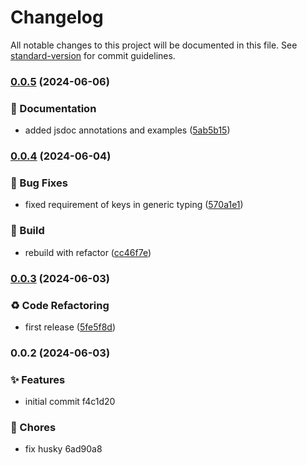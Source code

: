 # Changelog

All notable changes to this project will be documented in this file. See [standard-version](https://github.com/conventional-changelog/standard-version) for commit guidelines.

### [0.0.5](https://github.com/Bankole2000/typed-response-formatter/compare/v0.0.4...v0.0.5) (2024-06-06)


### 📝 Documentation

* added jsdoc annotations and examples ([5ab5b15](https://github.com/Bankole2000/typed-response-formatter/commits/5ab5b15f5b406b1c834d3d449c1543b0b6121732))

### [0.0.4](https://github.com/Bankole2000/typed-response-formatter/compare/v0.0.3...v0.0.4) (2024-06-04)


### 🐛 Bug Fixes

* fixed requirement of keys in generic typing ([570a1e1](https://github.com/Bankole2000/typed-response-formatter/commits/570a1e1aed2ab6401b52e3e4de99a205f292b9a1))


### 🚧 Build

* rebuild with refactor ([cc46f7e](https://github.com/Bankole2000/typed-response-formatter/commits/cc46f7ea682dfa7c695eb06f2d826faa5e174605))

### [0.0.3](https://github.com/Bankole2000/typed-response-formatter/compare/v0.0.2...v0.0.3) (2024-06-03)


### ♻️ Code Refactoring

* first release ([5fe5f8d](https://github.com/Bankole2000/typed-response-formatter/commits/5fe5f8d1a441e549e7b88eb08269fdeeb7c4f792))

### 0.0.2 (2024-06-03)


### ✨ Features

* initial commit f4c1d20


### 🚚 Chores

* fix husky 6ad90a8
